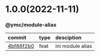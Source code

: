 <a name="1.0.0"></a>
# 1.0.0(2022-11-11)
### @ymc/module-alias
commit|type|desciption
:----|:----|:----
[4bf86f2b0](https://github.com/ymc-github/js-idea/commit/04bf86f2b0e9c8a12886e5da014fd7ca644ce4b5 "feat(core): ini module alias&#10;&#10;update packagejson.description&#10;update desc in readme.md&#10;&#10;generated by ymc@robot")|feat|ini module alias